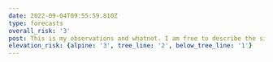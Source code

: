 ```yaml
---
date: 2022-09-04T09:55:59.810Z
type: forecasts
overall_risk: '3'
post: This is my observations and whatnot. I am free to describe the situation in however much or little detail as I want.
elevation_risk: {alpine: '3', tree_line: '2', below_tree_line: '1'}
---
```

